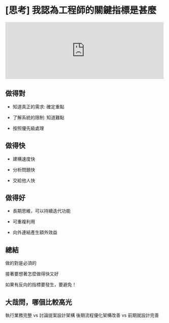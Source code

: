 # [思考] 我認為工程師的關鍵指標是甚麼


<!--more-->
<iframe src="https://open.firstory.me/embed/story/cltbn9sl103mp01waamkudalr" height="180" width="99%" frameborder="0" scrolling="no"></iframe>

## 做得對

* 知道真正的需求: 確定重點

* 了解系統的限制: 知道難點

* 按照優先級處理

## 做得快

* 建構速度快

* 分析問題快

* 交給他人快

## 做得好

* 長期思維，可以持續迭代功能

* 可重複利用

* 向外連結產生額外效益


## 總結
做的對是必須的

接著要想著怎麼做得快又好

如果有反向的指標要發生，要避免！

## 大哉問，哪個比較高光

執行業務完整 vs 討論提案設計架構
後期流程優化架構改善 vs 前期就設計完善
